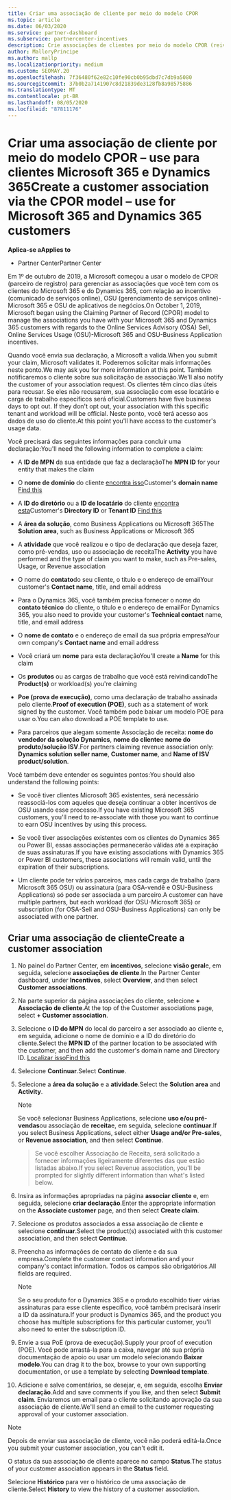 ```yaml
---
title: Criar uma associação de cliente por meio do modelo CPOR
ms.topic: article
ms.date: 06/03/2020
ms.service: partner-dashboard
ms.subservice: partnercenter-incentives
description: Crie associações de clientes por meio do modelo CPOR (reivindicação de parceiro de registro). Ajuda a gerenciar vendas, uso & incentivos para clientes Microsoft 365 e Dynamics 365.
author: MalloryPrincipe
ms.author: mallp
ms.localizationpriority: medium
ms.custom: SEOMAY.20
ms.openlocfilehash: 7f36480f62e82c10fe90cb0b95dbd7c7db9a5080
ms.sourcegitcommit: 37b0b2a7141907c8d21839de3128fb8a98575886
ms.translationtype: MT
ms.contentlocale: pt-BR
ms.lasthandoff: 08/05/2020
ms.locfileid: "87811176"
---
```

# <a name="create-a-customer-association-via-the-cpor-model--use-for-microsoft-365-and-dynamics-365-customers"></a><span data-ttu-id="54437-104">Criar uma associação de cliente por meio do modelo CPOR – use para clientes Microsoft 365 e Dynamics 365</span><span class="sxs-lookup"><span data-stu-id="54437-104">Create a customer association via the CPOR model – use for Microsoft 365 and Dynamics 365 customers</span></span>

<span data-ttu-id="54437-105">**Aplica-se a**</span><span class="sxs-lookup"><span data-stu-id="54437-105">**Applies to**</span></span>

- <span data-ttu-id="54437-106">Partner Center</span><span class="sxs-lookup"><span data-stu-id="54437-106">Partner Center</span></span>

<span data-ttu-id="54437-107">Em 1º de outubro de 2019, a Microsoft começou a usar o modelo de CPOR (parceiro de registro) para gerenciar as associações que você tem com os clientes do Microsoft 365 e do Dynamics 365, com relação ao incentivo (comunicado de serviços online), OSU (gerenciamento de serviços online)-Microsoft 365 e OSU de aplicativos de negócios.</span><span class="sxs-lookup"><span data-stu-id="54437-107">On October 1, 2019, Microsoft began using the Claiming Partner of Record (CPOR) model to manage the associations you have with your Microsoft 365 and Dynamics 365 customers with regards to the Online Services Advisory (OSA) Sell, Online Services Usage (OSU)-Microsoft 365 and OSU-Business Application incentives.</span></span>

<span data-ttu-id="54437-108">Quando você envia sua declaração, a Microsoft a valida.</span><span class="sxs-lookup"><span data-stu-id="54437-108">When you submit your claim, Microsoft validates it.</span></span> <span data-ttu-id="54437-109">Poderemos solicitar mais informações neste ponto.</span><span class="sxs-lookup"><span data-stu-id="54437-109">We may ask you for more information at this point.</span></span> <span data-ttu-id="54437-110">Também notificaremos o cliente sobre sua solicitação de associação.</span><span class="sxs-lookup"><span data-stu-id="54437-110">We'll also notify the customer of your association request.</span></span> <span data-ttu-id="54437-111">Os clientes têm cinco dias úteis para recusar. Se eles não recusarem, sua associação com esse locatário e carga de trabalho específicos será oficial.</span><span class="sxs-lookup"><span data-stu-id="54437-111">Customers have five business days to opt out. If they don't opt out, your association with this specific tenant and workload will be official.</span></span> <span data-ttu-id="54437-112">Neste ponto, você terá acesso aos dados de uso do cliente.</span><span class="sxs-lookup"><span data-stu-id="54437-112">At this point you'll have access to the customer's usage data.</span></span> 

<span data-ttu-id="54437-113">Você precisará das seguintes informações para concluir uma declaração:</span><span class="sxs-lookup"><span data-stu-id="54437-113">You'll need the following information to complete a claim:</span></span>

- <span data-ttu-id="54437-114">A **ID de MPN** da sua entidade que faz a declaração</span><span class="sxs-lookup"><span data-stu-id="54437-114">The **MPN ID** for your entity that makes the claim</span></span>

- <span data-ttu-id="54437-115">O **nome de domínio** do cliente [encontra isso](find-domain-name.md)</span><span class="sxs-lookup"><span data-stu-id="54437-115">Customer's **domain name** [Find this](find-domain-name.md)</span></span>

- <span data-ttu-id="54437-116">A **ID do diretório** ou a **ID de locatário** do cliente [encontra esta](find-domain-name.md)</span><span class="sxs-lookup"><span data-stu-id="54437-116">Customer's **Directory ID** or **Tenant ID** [Find this](find-domain-name.md)</span></span>

- <span data-ttu-id="54437-117">A **área da solução**, como Business Applications ou Microsoft 365</span><span class="sxs-lookup"><span data-stu-id="54437-117">The **Solution area**, such as Business Applications or Microsoft 365</span></span>

- <span data-ttu-id="54437-118">A **atividade** que você realizou e o tipo de declaração que deseja fazer, como pré-vendas, uso ou associação de receita</span><span class="sxs-lookup"><span data-stu-id="54437-118">The **Activity** you have performed and the type of claim you want to make, such as Pre-sales, Usage, or Revenue association</span></span>

- <span data-ttu-id="54437-119">O nome do **contato**do seu cliente, o título e o endereço de email</span><span class="sxs-lookup"><span data-stu-id="54437-119">Your customer's **Contact name**, title, and email address</span></span>

- <span data-ttu-id="54437-120">Para o Dynamics 365, você também precisa fornecer o nome do **contato técnico** do cliente, o título e o endereço de email</span><span class="sxs-lookup"><span data-stu-id="54437-120">For Dynamics 365, you also need to provide your customer's **Technical contact** name, title, and email address</span></span>

- <span data-ttu-id="54437-121">O **nome de contato** e o endereço de email da sua própria empresa</span><span class="sxs-lookup"><span data-stu-id="54437-121">Your own company's **Contact name** and email address</span></span>

- <span data-ttu-id="54437-122">Você criará um **nome** para esta declaração</span><span class="sxs-lookup"><span data-stu-id="54437-122">You'll create a **Name** for this claim</span></span>

- <span data-ttu-id="54437-123">Os **produtos** ou as cargas de trabalho que você está reivindicando</span><span class="sxs-lookup"><span data-stu-id="54437-123">The **Product(s)** or workload(s) you're claiming</span></span>

- <span data-ttu-id="54437-124">**Poe (prova de execução)**, como uma declaração de trabalho assinada pelo cliente.</span><span class="sxs-lookup"><span data-stu-id="54437-124">**Proof of execution (POE)**, such as a statement of work signed by the customer.</span></span> <span data-ttu-id="54437-125">Você também pode baixar um modelo POE para usar o.</span><span class="sxs-lookup"><span data-stu-id="54437-125">You can also download a POE template to use.</span></span>

- <span data-ttu-id="54437-126">Para parceiros que alegam somente Associação de receita: **nome do vendedor da solução Dynamics**, **nome do cliente**e **nome do produto/solução ISV**.</span><span class="sxs-lookup"><span data-stu-id="54437-126">For partners claiming revenue association only: **Dynamics solution seller name**, **Customer name**, and **Name of ISV product/solution**.</span></span> 

<span data-ttu-id="54437-127">Você também deve entender os seguintes pontos:</span><span class="sxs-lookup"><span data-stu-id="54437-127">You should also understand the following points:</span></span>

- <span data-ttu-id="54437-128">Se você tiver clientes Microsoft 365 existentes, será necessário reassociá-los com aqueles que deseja continuar a obter incentivos de OSU usando esse processo.</span><span class="sxs-lookup"><span data-stu-id="54437-128">If you have existing Microsoft 365 customers, you'll need to re-associate with those you want to continue to earn OSU incentives by using this process.</span></span>

- <span data-ttu-id="54437-129">Se você tiver associações existentes com os clientes do Dynamics 365 ou Power BI, essas associações permanecerão válidas até a expiração de suas assinaturas.</span><span class="sxs-lookup"><span data-stu-id="54437-129">If you have existing associations with Dynamics 365 or Power BI customers, these associations will remain valid, until the expiration of their subscriptions.</span></span>

- <span data-ttu-id="54437-130">Um cliente pode ter vários parceiros, mas cada carga de trabalho (para Microsoft 365 OSU) ou assinatura (para OSA-vendê e OSU-Business Applications) só pode ser associada a um parceiro.</span><span class="sxs-lookup"><span data-stu-id="54437-130">A customer can have multiple partners, but each workload (for OSU-Microsoft 365) or subscription (for OSA-Sell and OSU-Business Applications) can only be associated with one partner.</span></span>

## <a name="create-a-customer-association"></a><span data-ttu-id="54437-131">Criar uma associação de cliente</span><span class="sxs-lookup"><span data-stu-id="54437-131">Create a customer association</span></span>

1. <span data-ttu-id="54437-132">No painel do Partner Center, em **incentivos**, selecione **visão geral**e, em seguida, selecione **associações de cliente**.</span><span class="sxs-lookup"><span data-stu-id="54437-132">In the Partner Center dashboard, under **Incentives**, select **Overview**, and then select **Customer associations**.</span></span> 

2. <span data-ttu-id="54437-133">Na parte superior da página associações do cliente, selecione **+ Associação de cliente**.</span><span class="sxs-lookup"><span data-stu-id="54437-133">At the top of the Customer associations page, select **+ Customer association**.</span></span>

3. <span data-ttu-id="54437-134">Selecione o **ID do MPN** do local do parceiro a ser associado ao cliente e, em seguida, adicione o nome de domínio e a ID do diretório do cliente.</span><span class="sxs-lookup"><span data-stu-id="54437-134">Select the **MPN ID** of the partner location to be associated with the customer, and then add the customer's domain name and Directory ID.</span></span> [<span data-ttu-id="54437-135">Localizar isso</span><span class="sxs-lookup"><span data-stu-id="54437-135">Find this</span></span>](find-domain-name.md)

4. <span data-ttu-id="54437-136">Selecione **Continuar**.</span><span class="sxs-lookup"><span data-stu-id="54437-136">Select **Continue**.</span></span>

5. <span data-ttu-id="54437-137">Selecione a **área da solução** e a **atividade**.</span><span class="sxs-lookup"><span data-stu-id="54437-137">Select the **Solution area** and **Activity**.</span></span> 

   >[!Note]
   >
   ><span data-ttu-id="54437-138">Se você selecionar Business Applications, selecione **uso e/ou pré-vendas**ou associação de **receita**e, em seguida, selecione **continuar**.</span><span class="sxs-lookup"><span data-stu-id="54437-138">If you select Business Applications, select either **Usage and/or Pre-sales**, or **Revenue association**, and then select **Continue**.</span></span> 

   ><span data-ttu-id="54437-139">Se você escolher Associação de Receita, será solicitado a fornecer informações ligeiramente diferentes das que estão listadas abaixo.</span><span class="sxs-lookup"><span data-stu-id="54437-139">If you select Revenue association, you'll be prompted for slightly different information than what's listed below.</span></span>

6. <span data-ttu-id="54437-140">Insira as informações apropriadas na página **associar cliente** e, em seguida, selecione **criar declaração**.</span><span class="sxs-lookup"><span data-stu-id="54437-140">Enter the appropriate information on the **Associate customer** page, and then select **Create claim**.</span></span>

7. <span data-ttu-id="54437-141">Selecione os produtos associados a essa associação de cliente e selecione **continuar**.</span><span class="sxs-lookup"><span data-stu-id="54437-141">Select the product(s) associated with this customer association, and then select **Continue**.</span></span>

8. <span data-ttu-id="54437-142">Preencha as informações de contato do cliente e da sua empresa.</span><span class="sxs-lookup"><span data-stu-id="54437-142">Complete the customer contact information and your company's contact information.</span></span> <span data-ttu-id="54437-143">Todos os campos são obrigatórios.</span><span class="sxs-lookup"><span data-stu-id="54437-143">All fields are required.</span></span> 

   >[!NOTE]
   ><span data-ttu-id="54437-144">Se o seu produto for o Dynamics 365 e o produto escolhido tiver várias assinaturas para esse cliente específico, você também precisará inserir a ID da assinatura.</span><span class="sxs-lookup"><span data-stu-id="54437-144">If your product is Dynamics 365, and the product you choose has multiple subscriptions for this particular customer, you'll also need to enter the subscription ID.</span></span>

9. <span data-ttu-id="54437-145">Envie a sua PoE (prova de execução).</span><span class="sxs-lookup"><span data-stu-id="54437-145">Supply your proof of execution (POE).</span></span> <span data-ttu-id="54437-146">Você pode arrastá-la para a caixa, navegar até sua própria documentação de apoio ou usar um modelo selecionando **Baixar modelo**.</span><span class="sxs-lookup"><span data-stu-id="54437-146">You can drag it to the box, browse to your own supporting documentation, or use a template by selecting **Download template**.</span></span> 

10. <span data-ttu-id="54437-147">Adicione e salve comentários, se desejar, e, em seguida, escolha **Enviar declaração**.</span><span class="sxs-lookup"><span data-stu-id="54437-147">Add and save comments if you like, and then select **Submit claim**.</span></span> <span data-ttu-id="54437-148">Enviaremos um email para o cliente solicitando aprovação da sua associação de cliente.</span><span class="sxs-lookup"><span data-stu-id="54437-148">We'll send an email to the customer requesting approval of your customer association.</span></span>

   >[!NOTE]
   ><span data-ttu-id="54437-149">Depois de enviar sua associação de cliente, você não poderá editá-la.</span><span class="sxs-lookup"><span data-stu-id="54437-149">Once you submit your customer association, you can't edit it.</span></span>

<span data-ttu-id="54437-150">O status da sua associação de cliente aparece no campo **Status**.</span><span class="sxs-lookup"><span data-stu-id="54437-150">The status of your customer association appears in the **Status** field.</span></span>

<span data-ttu-id="54437-151">Selecione **Histórico** para ver o histórico de uma associação de cliente.</span><span class="sxs-lookup"><span data-stu-id="54437-151">Select **History** to view the history of a customer association.</span></span>
